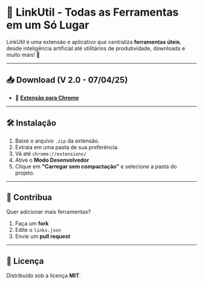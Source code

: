 # 🔗 LinkUtil - Todas as Ferramentas em um Só Lugar  

LinkUtil é uma extensão e aplicativo que centraliza **ferramentas úteis**, desde inteligência artificial até utilitários de produtividade, downloads e muito mais! 🚀  

---

## 📥 Download (V 2.0 - 07/04/25)


- 🧩 [**Extensão para Chrome**](https://github.com/LeonelMiguins/linkutil/raw/refs/heads/main/downloads/linkutil-chrome-extension.zip)  

---

## 🛠️ Instalação 

1. Baixe o arquivo `.zip` da extensão.
2. Extraia em uma pasta de sua preferência. 
2. Vá até `chrome://extensions/`  
3. Ative o **Modo Desenvolvedor**  
4. Clique em **"Carregar sem compactação"** e selecione a pasta do projeto.

---

## 🤝 Contribua  

Quer adicionar mais ferramentas?  
1. Faça um **fork**  
2. Edite o `links.json`  
3. Envie um **pull request**

---

## 📜 Licença  

Distribuído sob a licença **MIT**.  
